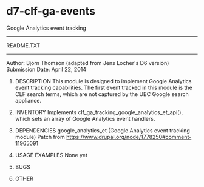 d7-clf-ga-events
================

Google Analytics event tracking

****************
README.TXT
****************

Author: Bjorn Thomson (adapted from Jens Locher's D6 version)
Submission Date: April 22, 2014

1) DESCRIPTION
This module is designed to implement Google Analytics event tracking capabilities. The first event tracked in this module is the CLF search terms, which are not captured by the UBC Google search appliance.

2) INVENTORY
Implements clf_ga_tracking_google_analytics_et_api(), which sets an array of Google Analytics event handlers.

3) DEPENDENCIES
google_analytics_et (Google Analytics event tracking module)
Patch from https://www.drupal.org/node/1778250#comment-11965091

4) USAGE EXAMPLES
None yet
  
5) BUGS

6) OTHER
